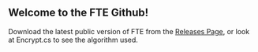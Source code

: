 ## Welcome to the FTE Github!

Download the latest public version of FTE from the [Releases Page](https://github.com/Fraser-T/FTEPublic/releases), or look at Encrypt.cs to see the algorithm used.
